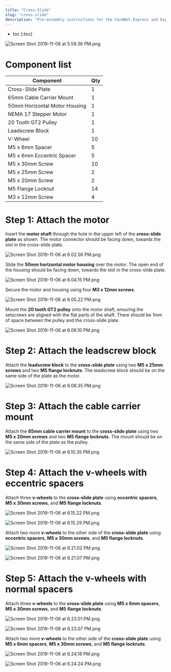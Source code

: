 ```yaml
---
title: "Cross-Slide"
slug: "cross-slide"
description: "Pre-assembly instructions for the FarmBot Express and Express XL cross-slide"
---
```


* toc
{:toc}


![Screen Shot 2019-11-06 at 5.59.36 PM.png](_images/Screen_Shot_2019-11-06_at_5.59.36_PM.png)

# Component list

|Component                     |Qty                           |
|------------------------------|------------------------------|
|Cross-Slide Plate             |1
|65mm Cable Carrier Mount      |1
|50mm Horizontal Motor Housing |1
|NEMA 17 Stepper Motor         |1
|20 Tooth GT2 Pulley           |1
|Leadscrew Block               |1
|V-Wheel                       |10
|M5 x 6mm Spacer               |5
|M5 x 6mm Eccentric Spacer     |5
|M5 x 30mm Screw               |10
|M5 x 25mm Screw               |2
|M5 x 20mm Screw               |2
|M5 Flange Locknut             |14
|M3 x 12mm Screw               |4

# Step 1: Attach the motor
Insert the **motor shaft** through the hole in the upper left of the **cross-slide plate** as shown. The motor connector should be facing down, towards the slot in the cross-slide plate.

![Screen Shot 2019-11-06 at 6.02.56 PM.png](_images/Screen_Shot_2019-11-06_at_6.02.56_PM.png)

Slide the **50mm horizontal motor housing** over the motor. The open end of the housing should be facing down, towards the slot in the cross-slide plate.

![Screen Shot 2019-11-06 at 6.04.15 PM.png](_images/Screen_Shot_2019-11-06_at_6.04.15_PM.png)

Secure the motor and housing using four **M3 x 12mm screws**.

![Screen Shot 2019-11-06 at 6.05.22 PM.png](_images/Screen_Shot_2019-11-06_at_6.05.22_PM.png)

Mount the **20 tooth GT2 pulley** onto the motor shaft, ensuring the setscrews are aligned with the flat parts of the shaft. There should be 1mm of space between the pulley and the cross-slide plate.

![Screen Shot 2019-11-06 at 6.06.10 PM.png](_images/Screen_Shot_2019-11-06_at_6.06.10_PM.png)

# Step 2: Attach the leadscrew block
Attach the **leadscrew block** to the **cross-slide plate** using two **M5 x 25mm screws** and two **M5 flange locknuts**. The leadscrew block should be on the same side of the plate as the motor.

![Screen Shot 2019-11-06 at 6.08.35 PM.png](_images/Screen_Shot_2019-11-06_at_6.08.35_PM.png)

# Step 3: Attach the cable carrier mount
Attach the **65mm cable carrier mount** to the **cross-slide plate** using two **M5 x 20mm screws** and two **M5 flange locknuts**. The mount should be on the same side of the plate as the pulley.

![Screen Shot 2019-11-06 at 6.10.35 PM.png](_images/Screen_Shot_2019-11-06_at_6.10.35_PM.png)

# Step 4: Attach the v-wheels with eccentric spacers
Attach three **v-wheels** to the **cross-slide plate** using **eccentric spacers**, **M5 x 30mm screws**, and **M5 flange locknuts**.

![Screen Shot 2019-11-06 at 6.15.22 PM.png](_images/Screen_Shot_2019-11-06_at_6.15.22_PM.png)



![Screen Shot 2019-11-06 at 6.15.29 PM.png](_images/Screen_Shot_2019-11-06_at_6.15.29_PM.png)

Attach two more **v-wheels** to the other side of the **cross-slide plate** using **eccentric spacers**, **M5 x 30mm screws**, and **M5 flange locknuts**.

![Screen Shot 2019-11-06 at 6.21.02 PM.png](_images/Screen_Shot_2019-11-06_at_6.21.02_PM.png)



![Screen Shot 2019-11-06 at 6.21.07 PM.png](_images/Screen_Shot_2019-11-06_at_6.21.07_PM.png)

# Step 5: Attach the v-wheels with normal spacers
Attach three **v-wheels** to the **cross-slide plate** using **M5 x 6mm spacers**, **M5 x 30mm screws**, and **M5 flange locknuts**.

![Screen Shot 2019-11-06 at 6.23.01 PM.png](_images/Screen_Shot_2019-11-06_at_6.23.01_PM.png)



![Screen Shot 2019-11-06 at 6.23.07 PM.png](_images/Screen_Shot_2019-11-06_at_6.23.07_PM.png)

Attach two more **v-wheels** to the other side of the **cross-slide plate** using **M5 x 6mm spacers**, **M5 x 30mm screws**, and **M5 flange locknuts**.

![Screen Shot 2019-11-06 at 6.24.18 PM.png](_images/Screen_Shot_2019-11-06_at_6.24.18_PM.png)



![Screen Shot 2019-11-06 at 6.24.24 PM.png](_images/Screen_Shot_2019-11-06_at_6.24.24_PM.png)




